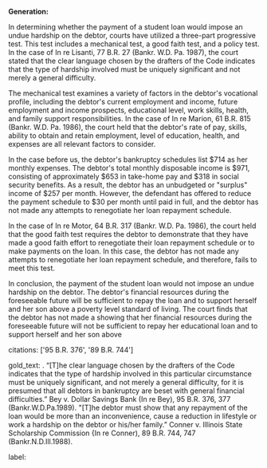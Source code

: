 **Generation:**

 <answer>

In determining whether the payment of a student loan would impose an undue hardship on the debtor, courts have utilized a three-part progressive test. This test includes a mechanical test, a good faith test, and a policy test. In the case of In re Lisanti, 77 B.R. 27 (Bankr. W.D. Pa. 1987), the court stated that the clear language chosen by the drafters of the Code indicates that the type of hardship involved must be uniquely significant and not merely a general difficulty.

The mechanical test examines a variety of factors in the debtor's vocational profile, including the debtor's current employment and income, future employment and income prospects, educational level, work skills, health, and family support responsibilities. In the case of In re Marion, 61 B.R. 815 (Bankr. W.D. Pa. 1986), the court held that the debtor's rate of pay, skills, ability to obtain and retain employment, level of education, health, and expenses are all relevant factors to consider.

In the case before us, the debtor's bankruptcy schedules list $714 as her monthly expenses. The debtor's total monthly disposable income is $971, consisting of approximately $653 in take-home pay and $318 in social security benefits. As a result, the debtor has an unbudgeted or "surplus" income of $257 per month. However, the defendant has offered to reduce the payment schedule to $30 per month until paid in full, and the debtor has not made any attempts to renegotiate her loan repayment schedule.

In the case of In re Motor, 64 B.R. 317 (Bankr. W.D. Pa. 1986), the court held that the good faith test requires the debtor to demonstrate that they have made a good faith effort to renegotiate their loan repayment schedule or to make payments on the loan. In this case, the debtor has not made any attempts to renegotiate her loan repayment schedule, and therefore, fails to meet this test.

In conclusion, the payment of the student loan would not impose an undue hardship on the debtor. The debtor's financial resources during the foreseeable future will be sufficient to repay the loan and to support herself and her son above a poverty level standard of living. The court finds that the debtor has not made a showing that her financial resources during the foreseeable future will not be sufficient to repay her educational loan and to support herself and her son above

citations: ['95 B.R. 376', '89 B.R. 744']

gold_text: . “[T]he clear language chosen by the drafters of the Code indicates that the type of hardship involved in this particular circumstance must be uniquely significant, and not merely a general difficulty, for it is presumed that all debtors in bankruptcy are beset with general financial difficulties.” Bey v. Dollar Savings Bank (In re Bey), 95 B.R. 376, 377 (Bankr.W.D.Pa.1989). "[T]he debtor must show that any repayment of the loan would be more than an inconvenience, cause a reduction in lifestyle or work a hardship on the debtor or his/her family.” Conner v. Illinois State Scholarship Commission {In re Conner), 89 B.R. 744, 747 (Bankr.N.D.Ill.1988).

label: 